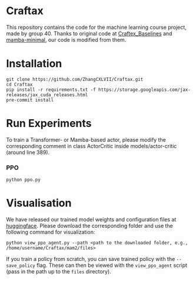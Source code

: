 
# Craftax

This repository contains the code for the machine learning course project, made by group 40. Thanks to original code at [Craftex_Baselines](https://github.com/MichaelTMatthews/Craftax_Baselines) and [mamba-minimal](https://github.com/johnma2006/mamba-minimal), our code is modified from them.

# Installation
```commandline
git clone https://github.com/ZhangCXLVII/Craftax.git
cd Craftax
pip install -r requirements.txt -f https://storage.googleapis.com/jax-releases/jax_cuda_releases.html
pre-commit install
```

# Run Experiments

To train a Transformer- or Mamba-based actor, please modify the corresponding comment in class ActorCritic inside models/actor-critic (around line 389).

### PPO
```commandline
python ppo.py
```


# Visualisation

We have released our trained model weights and configuration files at [huggingface](https://huggingface.co/Kupper/craftax_policy/tree/main). Please download the corresponding folder and use the following command for visualization:

```commandline
python view_ppo_agent.py --path <path to the downloaded folder, e.g., /home/username/Craftax/mam2/files>
```


If you train a policy from scratch, you can save trained policy with the `--save_policy` flag.  These can then be viewed with the `view_ppo_agent` script (pass in the path up to the `files` directory).
